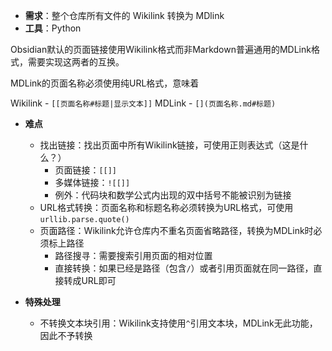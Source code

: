 + **需求**：整个仓库所有文件的 Wikilink 转换为 MDlink
+ **工具**：Python

Obsidian默认的页面链接使用Wikilink格式而非Markdown普遍通用的MDLink格式，需要实现这两者的互换。

MDLink的页面名称必须使用纯URL格式，意味着

Wikilink - `[[页面名称#标题|显示文本]]` 
MDLink - `[](页面名称.md#标题)`

+ **难点**
	+ 找出链接：找出页面中所有Wikilink链接，可使用正则表达式（这是什么？）
		+ 页面链接：`[[]]`
		+ 多媒体链接：`![[]]`
		+ 例外：代码块和数学公式内出现的双中括号不能被识别为链接
	+ URL格式转换：页面名称和标题名称必须转换为URL格式，可使用`urllib.parse.quote()`
	+ 页面路径：Wikilink允许仓库内不重名页面省略路径，转换为MDLink时必须标上路径
		+ 路径搜寻：需要搜索引用页面的相对位置
		+ 直接转换：如果已经是路径（包含`/`）或者引用页面就在同一路径，直接转成URL即可

+ **特殊处理**
	+ 不转换文本块引用：Wikilink支持使用`^`引用文本块，MDLink无此功能，因此不予转换


